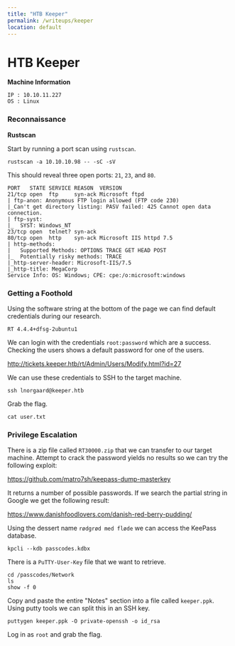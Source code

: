 ```yaml
---
title: "HTB Keeper"
permalink: /writeups/keeper
location: default
---
```


# HTB Keeper

**Machine Information**

	IP : 10.10.11.227
	OS : Linux

### Reconnaissance

**Rustscan**

Start by running a port scan using `rustscan`.

```
rustscan -a 10.10.10.98 -- -sC -sV
```

 This should reveal three open ports: `21`, `23`, and `80`.

```
PORT   STATE SERVICE REASON  VERSION
21/tcp open  ftp     syn-ack Microsoft ftpd
| ftp-anon: Anonymous FTP login allowed (FTP code 230)
|_Can't get directory listing: PASV failed: 425 Cannot open data connection.
| ftp-syst: 
|_  SYST: Windows_NT
23/tcp open  telnet? syn-ack
80/tcp open  http    syn-ack Microsoft IIS httpd 7.5
| http-methods: 
|   Supported Methods: OPTIONS TRACE GET HEAD POST
|_  Potentially risky methods: TRACE
|_http-server-header: Microsoft-IIS/7.5
|_http-title: MegaCorp
Service Info: OS: Windows; CPE: cpe:/o:microsoft:windows
```

### Getting a Foothold

Using the software string at the bottom of the page we can find default credentials during our research.

```
RT 4.4.4+dfsg-2ubuntu1
```

We can login with the credentials `root:password` which are a success. Checking the users shows a default password for one of the users.

<http://tickets.keeper.htb/rt/Admin/Users/Modify.html?id=27>

We can use these credentials to SSH to the target machine.

```
ssh lnorgaard@keeper.htb
```

Grab the flag.

```
cat user.txt
```

### Privilege Escalation

There is a zip file called `RT30000.zip` that we can transfer to our target machine. Attempt to crack the password yields no results so we can try the following exploit:

<https://github.com/matro7sh/keepass-dump-masterkey>

It returns a number of possible passwords. If we search the partial string in Google we get the following result:

<https://www.danishfoodlovers.com/danish-red-berry-pudding/>

Using the dessert name `rødgrød med fløde` we can access the KeePass database.

```
kpcli --kdb passcodes.kdbx
```

There is a `PuTTY-User-Key` file that we want to retrieve.

```
cd /passcodes/Network
ls
show -f 0
```

Copy and paste the entire "Notes" section into a file called `keeper.ppk`. Using putty tools we can split this in an SSH key.

```
puttygen keeper.ppk -O private-openssh -o id_rsa
```

Log in as `root` and grab the flag.
